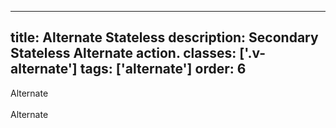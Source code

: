 <!--
 *              © 2025 Visa
 *
 * Licensed under the Apache License, Version 2.0 (the "License");
 * you may not use this file except in compliance with the License.
 * You may obtain a copy of the License at
 *
 *         http://www.apache.org/licenses/LICENSE-2.0
 *
 * Unless required by applicable law or agreed to in writing, software
 * distributed under the License is distributed on an "AS IS" BASIS,
 * WITHOUT WARRANTIES OR CONDITIONS OF ANY KIND, either express or implied.
 * See the License for the specific language governing permissions and
 * limitations under the License.
 *
 -->
---
title: Alternate Stateless
description: Secondary Stateless Alternate action. 
classes: ['.v-alternate']
tags: ['alternate']
order: 6
---

<div class="v-surface v-alternate" style="padding: var(--size-responsive-10);">
  <div class="v-action-stateless v-action-secondary">
    Alternate
  </div>
  <br/>
  <span class="v-action-stateless v-action-secondary">
    Alternate
  </span>
</div>
